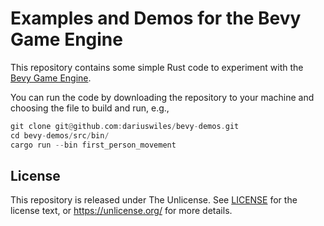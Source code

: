 # Examples and Demos for the Bevy Game Engine

This repository contains some simple Rust code to experiment with the [Bevy Game Engine](https://github.com/bevyengine/bevy).

You can run the code by downloading the repository to your machine and choosing the file to build and run, e.g.,

```rust
git clone git@github.com:dariuswiles/bevy-demos.git
cd bevy-demos/src/bin/
cargo run --bin first_person_movement
```

 
## License

This repository is released under The Unlicense. See [LICENSE](LICENSE) for the license text, or https://unlicense.org/ for more details.
